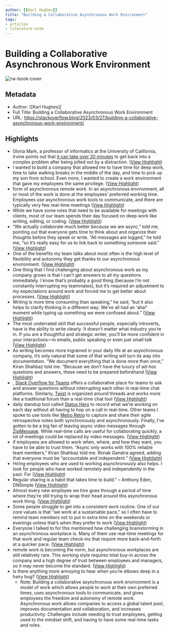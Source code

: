 ```yaml
---
author: [[Karl Hughes]]
title: "Building a Collaborative Asynchronous Work Environment"
tags: 
- articles
- literature-note
---
```

# Building a Collaborative Asynchronous Work Environment

![rw-book-cover](https://149351115.v2.pressablecdn.com/wp-content/uploads/2023/03/032323-Stack-Overflow-Asynchronus-work-environment_sm.png)

## Metadata
- Author: [[Karl Hughes]]
- Full Title: Building a Collaborative Asynchronous Work Environment
- URL: https://stackoverflow.blog/2023/03/27/building-a-collaborative-asynchronous-work-environment/

## Highlights
- Gloria Mark, a professor of informatics at the University of California, Irvine points out that [it can take over 20 minutes](https://www.wsj.com/articles/SB10001424127887324339204578173252223022388) to get back into a complex problem after being jolted out by a distraction. ([View Highlight](https://read.readwise.io/read/01gwmwgsnm6g9kf535e5ayr1wz))
- I wanted to build a company that allowed me to have time for deep work, time to take walking breaks in the middle of the day, and time to pick up my son from school. Even more, I wanted to create a work environment that gave my employees the same privilege. ([View Highlight](https://read.readwise.io/read/01gwmwmvmk3bbj8c3tq3b39w5x))
- form of asynchronous remote work. In an asynchronous environment, all or most of the work is done at the employees’ preferred working time. Employees use asynchronous work tools to communicate, and there are typically very few real-time meetings ([View Highlight](https://read.readwise.io/read/01gwmwn7fqj902qc38zempez4m))
- While we have some roles that need to be available for meetings with clients, most of our team spends their day focused on deep work like writing, editing, or coding. ([View Highlight](https://read.readwise.io/read/01gwmwpy3zy3648w9jtaw908ar))
- “We actually collaborate much better *because* we are async,” told me, pointing out that everyone gets time to think about and organize their thoughts before they speak or write. “All messages are logged,” he told me, “so it’s really easy for us to link back to something someone said.” ([View Highlight](https://read.readwise.io/read/01gwmwspvenyes142abkhewq70))
- One of the benefits my team talks about most often is the high level of flexibility and autonomy they get thanks to our asynchronous environment. ([View Highlight](https://read.readwise.io/read/01gwmwt3mgj8n40jdw38czdyef))
- One thing that I find challenging about asynchronous work as my company grows is that I can’t get answers to all my questions immediately. I know that’s probably a good thing (because I’m not constantly interrupting my teammates), but it’s required an adjustment to my expectations around work and forced me to get better about processes. ([View Highlight](https://read.readwise.io/read/01gwmwv5xxxj6pg8hm2zyq8r6n))
- Writing is more time consuming than speaking,” he said, “but it also helps to clarify thinking in a different way. We’ve all had an ‘aha!’ moment while typing up something we were confused about.” ([View Highlight](https://read.readwise.io/read/01gwmwvrevc9er9sdnahfc35a4))
- The most underrated skill that successful people, especially introverts, have is the ability to write clearly. It doesn’t matter what industry you’re in. If you are a thoughtful and strategic writer, you’ll be more confident in your interactions—in emails, public speaking or even just small talk ([View Highlight](https://read.readwise.io/read/01gwmwwa3zkzr34q5g43q2nrhw))
- As writing becomes more ingrained in your daily life at an asynchronous company, it’s only natural that some of that writing will turn its way into documentation. “We document everything that is done more than once,” Kiran Shahbaz told me. “Because we don’t have the luxury of ad-hoc questions and answers, these need to be prepared beforehand ([View Highlight](https://read.readwise.io/read/01gwmwwy19x6pg06nptfb18p3k))
- , [Stack Overflow for Teams](https://stackoverflow.co/teams/) offers a collaborative place for teams to ask and answer questions without interrupting each other in real-time chat platforms. Similarly, [Twist](https://twist.com/) is organized around threads and works more like a traditional forum than a real-time chat tool ([View Highlight](https://read.readwise.io/read/01gwmwxne2dv7cnd5wj9bdr2ng))
- daily standup tool called [Status Hero](https://statushero.com/) to record what we’re working on each day without all having to hop on a call in real-time. Other teams I spoke to use tools like [Metro Retro](https://metroretro.io/) to capture and share their agile retrospective notes both synchronously and asynchronously.
  Finally, I’ve gotten to be a big fan of leaving async video messages through [ZipMessage](https://zipmessage.com/). While real-time calls are useful for collaborating quickly, a lot of meetings could be replaced by video messages. ([View Highlight](https://read.readwise.io/read/01gwmwyfmtmw666hyn81j6d6y6))
- if employees are allowed to work when, where, and how they want, you have to be able to trust them. “Async only works with 100% reliable team members,” Kiran Shahbaz told me. Ronak Ganatra agreed, adding that everyone must be “accountable and independent.” ([View Highlight](https://read.readwise.io/read/01gwmx1k4rdph4p91cgcwd87zc))
- Hiring employees who are used to working asynchronously also helps. I look for people who have worked remotely and independently in the past. For ([View Highlight](https://read.readwise.io/read/01gwmx2ck42pbcrr8p1x35ma51))
- Regular sharing is a habit that takes time to build.” – Anthony Eden, DNSimple ([View Highlight](https://read.readwise.io/read/01gwmx3a8mf1k967ra20j10aj1))
- Almost every new employee we hire goes through a period of time where they’re still trying to wrap their head around this asynchronous work thing. ([View Highlight](https://read.readwise.io/read/01gwmx34kzccqf17btxvegwp47))
- Some people struggle to get into a consistent work routine. One of our core values is that “we work at a sustainable pace,” so I often have to remind team members not to put in extra time on the weekends or evenings unless that’s when they prefer to work ([View Highlight](https://read.readwise.io/read/01gwmx43shssq4nbys9c9vfd92))
- Everyone I talked to for this mentioned how challenging brainstorming in an asynchronous workplace is. Many of them use real-time meetings for that work and regular team check-ins that require more back-and-forth at a quicker pace. ([View Highlight](https://read.readwise.io/read/01gwmx4zqh7sjfz1xgt60fxg0w))
- remote work is becoming the norm, but asynchronous workplaces are still relatively rare. This working style requires total buy-in across the company and a high degree of trust between employees and managers, so it may never become the standard. ([View Highlight](https://read.readwise.io/read/01gwmx5w661jg8nhjwktk7856b))
- Is there anything more annoying to hear when you’re elbows deep in a hairy bug? ([View Highlight](https://read.readwise.io/read/01gwvbs4v9q2d3rfp80xh70vxc))
    - Note: Building a collaborative asynchronous work environment is a model of work which allows people to work at their own preferred times, uses asynchronous tools to communicate, and gives employees the freedom and autonomy of remote work. Asynchronous work allows companies to access a global talent pool, improves documentation and collaboration, and increases productivity. Challenges include needing to trust employees, getting used to the mindset shift, and having to have some real-time tasks and roles.
